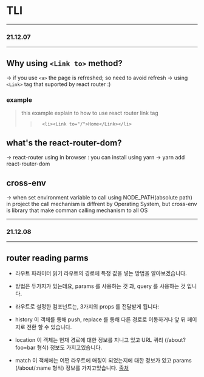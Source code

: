 # TLI 
---
### 21.12.07
---
## Why using `<Link to>` method?
-> if you use `<a>` the page is refreshed; so need to avoid refresh 
-> using `<Link>` tag that suported by react router :)

### example 
>   this example explain to how to use react router link tag
> > `  <li><Link to="/">Home</Link></li>`

## what's the react-router-dom?
-> react-router using in browser
:  you can install using yarn -> yarn add react-router-dom 
## cross-env 
-> when set environment variable to call using NODE_PATH(absolute path) in project the call mechanism is diffrent by Operating System, but cross-env is library that make comman calling mechanism to all OS 


--- 
### 21.12.08
---
## router reading parms 
* 라우트 파라미터 읽기 라우트의 경로에 특정 값을 넣는 방법을 알아보겠습니다. 
* 방법은 두가지가 있는데요, params 를 사용하는 것 과, query 를 사용하는 것 입니다.

* 라우트로 설정한 컴포넌트는, 3가지의 props 를 전달받게 됩니다:

* history 이 객체를 통해 push, replace 를 통해 다른 경로로 이동하거나 앞 뒤 페이지로 전환 할 수 있습니다.
* location 이 객체는 현재 경로에 대한 정보를 지니고 있고 URL 쿼리 (/about?foo=bar 형식) 정보도 가지고있습니다.
* match 이 객체에는 어떤 라우트에 매칭이 되었는지에 대한 정보가 있고 params (/about/:name 형식) 정보를 가지고있습니다.
<a href = "https://react-router.vlpt.us/1/02.html">출처</a>